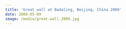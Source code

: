 ```yaml
---
title: 'Great wall at Badaling, Beijing, China 2009'
date: 2009-05-09
image: /media/great-wall-2009.jpg
---
```


